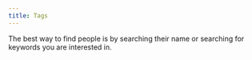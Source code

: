```yaml
---
title: Tags
---
```


The best way to find people is by searching their name or searching for keywords you are interested in.